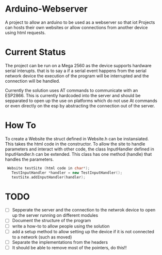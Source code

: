 # Arduino-Webserver
A project to allow an arduino to be used as a webserver so that iot Projects can hosts their own websites or allow connections from another device using html requests.

# Current Status
The project can be run on a Mega 2560 as the device supports hardware serial interupts. that is to say a if a serial event happens from the serial network device the execution of the program will be interrupted and the connection will be handled.

Currently the solution uses AT commands to communicate with an ESP2866. This is currently hardcoded into the server and should be sepparated to open up the use on platforms which do not use At commands or even directly on the esp by abstracting the connection out of the server.

# How To
To create a Website the struct defined in Website.h can be instansiated. This takes the html code in the constructor. To allow the site to handle parameters and interact with other code, the class InputHandler defined in InputHandler.h can be extended. This class has one method (handle) that handles the parameters.
 ```c++
  Website testSite (html code in char*);
    TestInputHandler *handler = new TestInputHandler();
    testSite.addInputHandler(handler);
   ```
    
# TODO
- [ ] Sepperate the server and the connection to the netwrok device to open up the server running on different modules
- [ ] Document the structure of the program
- [ ] write a how-to to allow people using the solution 
- [ ] add a setup method to allow setting up the device if it is not connected to a network (such as moved)
- [ ] Separate the implementations from the headers
- [ ] It should be able to remove most of the pointers, do this!!
